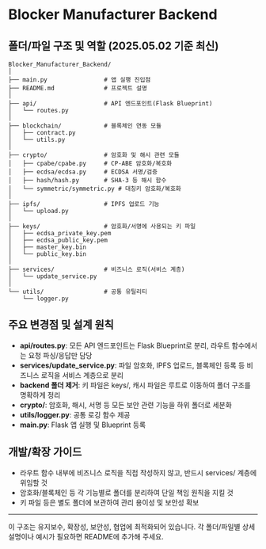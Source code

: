 # Blocker Manufacturer Backend

## 폴더/파일 구조 및 역할 (2025.05.02 기준 최신)

```
Blocker_Manufacturer_Backend/
│
├── main.py                # 앱 실행 진입점
├── README.md              # 프로젝트 설명
│
├── api/                   # API 엔드포인트(Flask Blueprint)
│   └── routes.py
│
├── blockchain/            # 블록체인 연동 모듈
│   ├── contract.py
│   └── utils.py
│
├── crypto/                # 암호화 및 해시 관련 모듈
│   ├── cpabe/cpabe.py     # CP-ABE 암호화/복호화
│   ├── ecdsa/ecdsa.py     # ECDSA 서명/검증
│   ├── hash/hash.py       # SHA-3 등 해시 함수
│   └── symmetric/symmetric.py # 대칭키 암호화/복호화
│
├── ipfs/                  # IPFS 업로드 기능
│   └── upload.py
│
├── keys/                  # 암호화/서명에 사용되는 키 파일
│   ├── ecdsa_private_key.pem
│   ├── ecdsa_public_key.pem
│   ├── master_key.bin
│   └── public_key.bin
│
├── services/              # 비즈니스 로직(서비스 계층)
│   └── update_service.py
│
└── utils/                 # 공통 유틸리티
    └── logger.py
```

## 주요 변경점 및 설계 원칙

- **api/routes.py**: 모든 API 엔드포인트는 Flask Blueprint로 분리, 라우트 함수에서는 요청 파싱/응답만 담당
- **services/update_service.py**: 파일 암호화, IPFS 업로드, 블록체인 등록 등 비즈니스 로직을 서비스 계층으로 분리
- **backend 폴더 제거**: 키 파일은 keys/, 캐시 파일은 루트로 이동하여 폴더 구조를 명확하게 정리
- **crypto/**: 암호화, 해시, 서명 등 모든 보안 관련 기능을 하위 폴더로 세분화
- **utils/logger.py**: 공통 로깅 함수 제공
- **main.py**: Flask 앱 실행 및 Blueprint 등록

## 개발/확장 가이드
- 라우트 함수 내부에 비즈니스 로직을 직접 작성하지 않고, 반드시 services/ 계층에 위임할 것
- 암호화/블록체인 등 각 기능별로 폴더를 분리하여 단일 책임 원칙을 지킬 것
- 키 파일 등은 별도 폴더에 보관하여 관리 용이성 및 보안성 확보

---

이 구조는 유지보수, 확장성, 보안성, 협업에 최적화되어 있습니다. 각 폴더/파일별 상세 설명이나 예시가 필요하면 README에 추가해 주세요.
